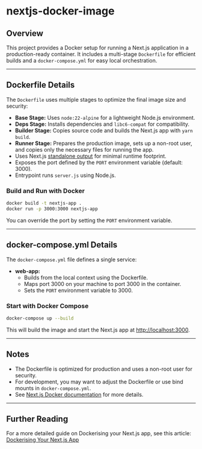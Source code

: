 # nextjs-docker-image

## Overview

This project provides a Docker setup for running a Next.js application in a production-ready container. It includes a multi-stage `Dockerfile` for efficient builds and a `docker-compose.yml` for easy local orchestration.

---

## Dockerfile Details

The `Dockerfile` uses multiple stages to optimize the final image size and security:

- **Base Stage:** Uses `node:22-alpine` for a lightweight Node.js environment.
- **Deps Stage:** Installs dependencies and `libc6-compat` for compatibility.
- **Builder Stage:** Copies source code and builds the Next.js app with `yarn build`.
- **Runner Stage:** Prepares the production image, sets up a non-root user, and copies only the necessary files for running the app.
- Uses Next.js [standalone output](https://nextjs.org/docs/pages/api-reference/config/next-config-js/output) for minimal runtime footprint.
- Exposes the port defined by the `PORT` environment variable (default: 3000).
- Entrypoint runs `server.js` using Node.js.

### Build and Run with Docker

```sh
docker build -t nextjs-app .
docker run -p 3000:3000 nextjs-app
```

You can override the port by setting the `PORT` environment variable.

---

## docker-compose.yml Details

The `docker-compose.yml` file defines a single service:

- **web-app:**
  - Builds from the local context using the Dockerfile.
  - Maps port 3000 on your machine to port 3000 in the container.
  - Sets the `PORT` environment variable to 3000.

### Start with Docker Compose

```sh
docker-compose up --build
```

This will build the image and start the Next.js app at [http://localhost:3000](http://localhost:3000).

---

## Notes

- The Dockerfile is optimized for production and uses a non-root user for security.
- For development, you may want to adjust the Dockerfile or use bind mounts in `docker-compose.yml`.
- See [Next.js Docker documentation](https://nextjs.org/docs/deployment#docker-image) for more details.

---

## Further Reading

For a more detailed guide on Dockerising your Next.js app, see this article: [Dockerising Your Next.js App](https://richinmedia.co.uk/articles/dockerising-your-nextjs-app)
